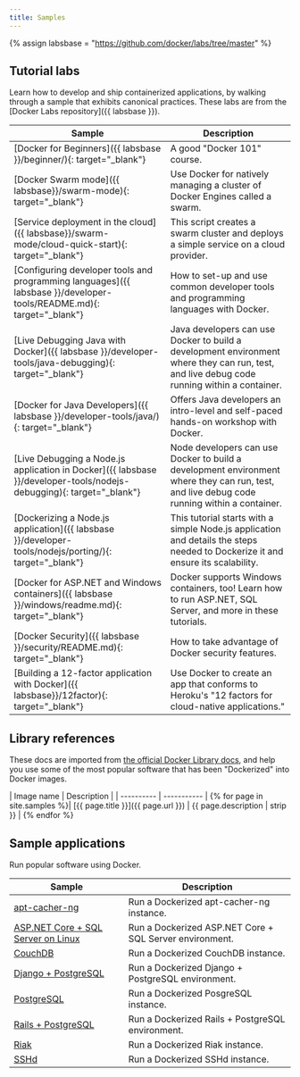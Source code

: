 ```yaml
---
title: Samples
---
```

{% assign labsbase = "https://github.com/docker/labs/tree/master" %}

## Tutorial labs

Learn how to develop and ship containerized applications, by walking through a sample that exhibits canonical practices. These labs are from the [Docker Labs repository]({{ labsbase }}).

| Sample                                                                                                               | Description                                                                                                                                 |
| -------------------------------------------------------------------------------------------------------------------- | ------------------------------------------------------------------------------------------------------------------------------------------- |
| [Docker for Beginners]({{ labsbase }}/beginner/){: target="_blank"}                                                  | A good "Docker 101" course.                                                                                                                 |
| [Docker Swarm mode]({{ labsbase}}/swarm-mode){: target="_blank"}                                                     | Use Docker for natively managing a cluster of Docker Engines called a swarm.                                                                |
| [Service deployment in the cloud]({{ labsbase}}/swarm-mode/cloud-quick-start){: target="_blank"}                     | This script creates a swarm cluster and deploys a simple service on a cloud provider.                                                       |
| [Configuring developer tools and programming languages]({{ labsbase }}/developer-tools/README.md){: target="_blank"} | How to set-up and use common developer tools and programming languages with Docker.                                                         |
| [Live Debugging Java with Docker]({{ labsbase }}/developer-tools/java-debugging){: target="_blank"}                  | Java developers can use Docker to build a development environment where they can run, test, and live debug code running within a container. |
| [Docker for Java Developers]({{ labsbase }}/developer-tools/java/){: target="_blank"}                                | Offers Java developers an intro-level and self-paced hands-on workshop with Docker.                                                         |
| [Live Debugging a Node.js application in Docker]({{ labsbase }}/developer-tools/nodejs-debugging){: target="_blank"} | Node developers can use Docker to build a development environment where they can run, test, and live debug code running within a container. |
| [Dockerizing a Node.js application]({{ labsbase }}/developer-tools/nodejs/porting/){: target="_blank"}               | This tutorial starts with a simple Node.js application and details the steps needed to Dockerize it and ensure its scalability.             |
| [Docker for ASP.NET and Windows containers]({{ labsbase }}/windows/readme.md){: target="_blank"}                     | Docker supports Windows containers, too! Learn how to run ASP.NET, SQL Server, and more in these tutorials.                                 |
| [Docker Security]({{ labsbase }}/security/README.md){: target="_blank"}                                              | How to take advantage of Docker security features.                                                                                          |
| [Building a 12-factor application with Docker]({{ labsbase}}/12factor){: target="_blank"}                            | Use Docker to create an app that conforms to Heroku's "12 factors for cloud-native applications."                                           |

## Library references

These docs are imported from [the official Docker Library docs](https://github.com/docker-library/docs/), and help you use some of the most popular software that has been "Dockerized" into Docker images.

| Image name | Description | | \---\---\---- | \---\---\----- | {% for page in site.samples %}| [{{ page.title }}]({{ page.url }}) | {{ page.description | strip }} | {% endfor %}

## Sample applications

Run popular software using Docker.

| Sample                                                              | Description                                             |
| ------------------------------------------------------------------- | ------------------------------------------------------- |
| [apt-cacher-ng](/engine/examples/apt-cacher-ng)                     | Run a Dockerized apt-cacher-ng instance.                |
| [ASP.NET Core + SQL Server on Linux](/compose/aspnet-mssql-compose) | Run a Dockerized ASP.NET Core + SQL Server environment. |
| [CouchDB](/engine/examples/couchdb_data_volumes)                    | Run a Dockerized CouchDB instance.                      |
| [Django + PostgreSQL](/compose/django/)                             | Run a Dockerized Django + PostgreSQL environment.       |
| [PostgreSQL](/engine/examples/postgresql_service)                   | Run a Dockerized PosgreSQL instance.                    |
| [Rails + PostgreSQL](/compose/rails/)                               | Run a Dockerized Rails + PostgreSQL environment.        |
| [Riak](/engine/examples/running_riak_service)                       | Run a Dockerized Riak instance.                         |
| [SSHd](/engine/examples/running_ssh_service)                        | Run a Dockerized SSHd instance.                         |